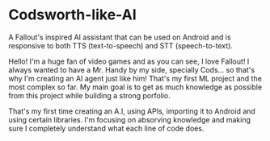 # Codsworth-like-AI
A Fallout's inspired AI assistant that can be used on Android and is responsive to both TTS (text-to-speech) and STT (speech-to-text).

Hello! I'm a huge fan of video games and as you can see, I love Fallout! I always wanted to have a Mr. Handy by my side, specially Cods... so that's why I'm creating an AI agent just like him!
That's my first ML project and the most complex so far. My main goal is to get as much knowledge as possible from this project while building a strong porfolio.

That's my first time creating an A.I, using APIs, importing it to Android and using certain libraries. I'm focusing on absorving knowledge and making sure I completely understand what each line of code does.
